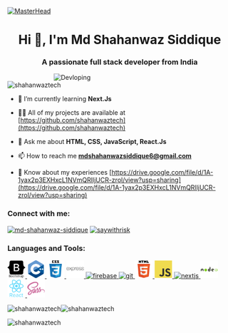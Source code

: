 [![MasterHead](https://repository-images.githubusercontent.com/588181932/e36ec678-7984-4cdd-8e4c-a3932772ff8e)](https://github.com/shahanwaztech)
<h1 align="center">Hi 👋, I'm Md Shahanwaz Siddique</h1>
<h3 align="center">A passionate full stack developer from India</h3>
<img align="right" alt="Devloping" width="400" src="https://camo.githubusercontent.com/c1dcb74cc1c1835b1d716f5051499a2814c683c806b15f04b0eba492863703e9/68747470733a2f2f63646e2e6472696262626c652e636f6d2f75736572732f3733303730332f73637265656e73686f74732f363538313234332f6176656e746f2e676966" />

<p align="left"> <img src="https://komarev.com/ghpvc/?username=shahanwaztech&label=Profile%20views&color=0e75b6&style=flat" alt="shahanwaztech" /> </p>

- 🌱 I’m currently learning **Next.Js**

- 👨‍💻 All of my projects are available at [https://github.com/shahanwaztech](https://github.com/shahanwaztech)

- 💬 Ask me about **HTML, CSS, JavaScript, React.Js**

- 📫 How to reach me **mdshahanwazsiddique6@gmail.com**

- 📄 Know about my experiences [https://drive.google.com/file/d/1A-1yax2p3EXHxcL1NVmQRlIjUCR-zrol/view?usp=sharing](https://drive.google.com/file/d/1A-1yax2p3EXHxcL1NVmQRlIjUCR-zrol/view?usp=sharing)

<h3 align="left">Connect with me:</h3>
<p align="left">
<a href="https://linkedin.com/in/md-shahanwaz-siddique" target="blank"><img align="center" src="https://raw.githubusercontent.com/rahuldkjain/github-profile-readme-generator/master/src/images/icons/Social/linked-in-alt.svg" alt="md-shahanwaz-siddique" height="30" width="40" /></a>
<a href="https://instagram.com/saywithrisk" target="blank"><img align="center" src="https://raw.githubusercontent.com/rahuldkjain/github-profile-readme-generator/master/src/images/icons/Social/instagram.svg" alt="saywithrisk" height="30" width="40" /></a>
</p>

<h3 align="left">Languages and Tools:</h3>
<p align="left"> <a href="https://getbootstrap.com" target="_blank" rel="noreferrer"> 
 <img src="https://raw.githubusercontent.com/devicons/devicon/master/icons/bootstrap/bootstrap-plain-wordmark.svg" alt="bootstrap" width="40" height="40"/> </a> <a href="https://www.w3schools.com/cpp/" target="_blank" rel="noreferrer"> 
<img src="https://raw.githubusercontent.com/devicons/devicon/master/icons/cplusplus/cplusplus-original.svg" alt="cplusplus" width="40" height="40"/> </a> <a href="https://www.w3schools.com/css/" target="_blank" rel="noreferrer"> 
<img src="https://raw.githubusercontent.com/devicons/devicon/master/icons/css3/css3-original-wordmark.svg" alt="css3" width="40" height="40"/> </a> <a href="https://expressjs.com" target="_blank" rel="noreferrer"> 
<img src="https://raw.githubusercontent.com/devicons/devicon/master/icons/express/express-original-wordmark.svg" alt="express" width="40" height="40"/> </a> <a href="https://firebase.google.com/" target="_blank" rel="noreferrer"> 
 <img src="https://www.vectorlogo.zone/logos/firebase/firebase-icon.svg" alt="firebase" width="40" height="40"/> </a> <a href="https://git-scm.com/" target="_blank" rel="noreferrer"> 
<img src="https://www.vectorlogo.zone/logos/git-scm/git-scm-icon.svg" alt="git" width="40" height="40"/> </a> <a href="https://www.w3.org/html/" target="_blank" rel="noreferrer"> 
<img src="https://raw.githubusercontent.com/devicons/devicon/master/icons/html5/html5-original-wordmark.svg" alt="html5" width="40" height="40"/> </a> <a href="https://developer.mozilla.org/en-US/docs/Web/JavaScript" target="_blank" rel="noreferrer"> <img src="https://raw.githubusercontent.com/devicons/devicon/master/icons/javascript/javascript-original.svg" alt="javascript" width="40" height="40"/> </a> <a href="https://nextjs.org/" target="_blank" rel="noreferrer"> <img src="https://cdn.worldvectorlogo.com/logos/nextjs-2.svg" alt="nextjs" width="40" height="40"/> </a> <a href="https://nodejs.org" target="_blank" rel="noreferrer"> <img src="https://raw.githubusercontent.com/devicons/devicon/master/icons/nodejs/nodejs-original-wordmark.svg" alt="nodejs" width="40" height="40"/> </a> <a href="https://reactjs.org/" target="_blank" rel="noreferrer"> <img src="https://raw.githubusercontent.com/devicons/devicon/master/icons/react/react-original-wordmark.svg" alt="react" width="40" height="40"/> </a> <a href="https://sass-lang.com" target="_blank" rel="noreferrer"> <img src="https://raw.githubusercontent.com/devicons/devicon/master/icons/sass/sass-original.svg" alt="sass" width="40" height="40"/> </a> </p>

<p><img align="left" src="https://github-readme-stats.vercel.app/api/top-langs?username=shahanwaztech&show_icons=true&locale=en&layout=compact" alt="shahanwaztech" /></p>

<p>&nbsp;<img align="left" src="https://github-readme-stats.vercel.app/api?username=shahanwaztech&show_icons=true&locale=en" alt="shahanwaztech" /></p>

<p><img align="left" src="https://github-readme-streak-stats.herokuapp.com/?user=shahanwaztech&" alt="shahanwaztech" /></p>
